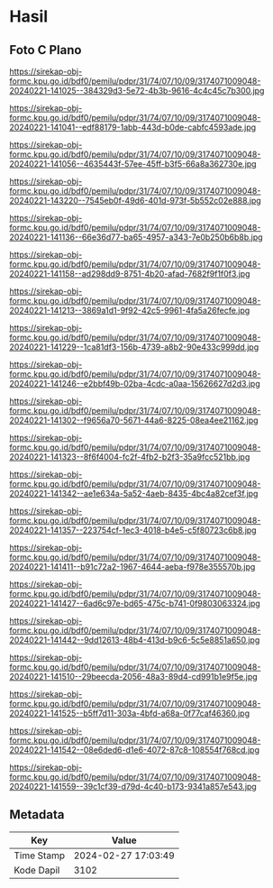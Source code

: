 # Hasil

## Foto C Plano

https://sirekap-obj-formc.kpu.go.id/bdf0/pemilu/pdpr/31/74/07/10/09/3174071009048-20240221-141025--384329d3-5e72-4b3b-9616-4c4c45c7b300.jpg

https://sirekap-obj-formc.kpu.go.id/bdf0/pemilu/pdpr/31/74/07/10/09/3174071009048-20240221-141041--edf88179-1abb-443d-b0de-cabfc4593ade.jpg

https://sirekap-obj-formc.kpu.go.id/bdf0/pemilu/pdpr/31/74/07/10/09/3174071009048-20240221-141056--4635443f-57ee-45ff-b3f5-66a8a362730e.jpg

https://sirekap-obj-formc.kpu.go.id/bdf0/pemilu/pdpr/31/74/07/10/09/3174071009048-20240221-143220--7545eb0f-49d6-401d-973f-5b552c02e888.jpg

https://sirekap-obj-formc.kpu.go.id/bdf0/pemilu/pdpr/31/74/07/10/09/3174071009048-20240221-141136--66e36d77-ba65-4957-a343-7e0b250b6b8b.jpg

https://sirekap-obj-formc.kpu.go.id/bdf0/pemilu/pdpr/31/74/07/10/09/3174071009048-20240221-141158--ad298dd9-8751-4b20-afad-7682f9f1f0f3.jpg

https://sirekap-obj-formc.kpu.go.id/bdf0/pemilu/pdpr/31/74/07/10/09/3174071009048-20240221-141213--3869a1d1-9f92-42c5-9961-4fa5a26fecfe.jpg

https://sirekap-obj-formc.kpu.go.id/bdf0/pemilu/pdpr/31/74/07/10/09/3174071009048-20240221-141229--1ca81df3-156b-4739-a8b2-90e433c999dd.jpg

https://sirekap-obj-formc.kpu.go.id/bdf0/pemilu/pdpr/31/74/07/10/09/3174071009048-20240221-141246--e2bbf49b-02ba-4cdc-a0aa-15626627d2d3.jpg

https://sirekap-obj-formc.kpu.go.id/bdf0/pemilu/pdpr/31/74/07/10/09/3174071009048-20240221-141302--f9656a70-5671-44a6-8225-08ea4ee21162.jpg

https://sirekap-obj-formc.kpu.go.id/bdf0/pemilu/pdpr/31/74/07/10/09/3174071009048-20240221-141323--8f6f4004-fc2f-4fb2-b2f3-35a9fcc521bb.jpg

https://sirekap-obj-formc.kpu.go.id/bdf0/pemilu/pdpr/31/74/07/10/09/3174071009048-20240221-141342--ae1e634a-5a52-4aeb-8435-4bc4a82cef3f.jpg

https://sirekap-obj-formc.kpu.go.id/bdf0/pemilu/pdpr/31/74/07/10/09/3174071009048-20240221-141357--223754cf-1ec3-4018-b4e5-c5f80723c6b8.jpg

https://sirekap-obj-formc.kpu.go.id/bdf0/pemilu/pdpr/31/74/07/10/09/3174071009048-20240221-141411--b91c72a2-1967-4644-aeba-f978e355570b.jpg

https://sirekap-obj-formc.kpu.go.id/bdf0/pemilu/pdpr/31/74/07/10/09/3174071009048-20240221-141427--6ad6c97e-bd65-475c-b741-0f9803063324.jpg

https://sirekap-obj-formc.kpu.go.id/bdf0/pemilu/pdpr/31/74/07/10/09/3174071009048-20240221-141442--9dd12613-48b4-413d-b9c6-5c5e8851a650.jpg

https://sirekap-obj-formc.kpu.go.id/bdf0/pemilu/pdpr/31/74/07/10/09/3174071009048-20240221-141510--29beecda-2056-48a3-89d4-cd991b1e9f5e.jpg

https://sirekap-obj-formc.kpu.go.id/bdf0/pemilu/pdpr/31/74/07/10/09/3174071009048-20240221-141525--b5ff7d11-303a-4bfd-a68a-0f77caf46360.jpg

https://sirekap-obj-formc.kpu.go.id/bdf0/pemilu/pdpr/31/74/07/10/09/3174071009048-20240221-141542--08e6ded6-d1e6-4072-87c8-108554f768cd.jpg

https://sirekap-obj-formc.kpu.go.id/bdf0/pemilu/pdpr/31/74/07/10/09/3174071009048-20240221-141559--39c1cf39-d79d-4c40-b173-9341a857e543.jpg


## Metadata

| Key        | Value               |
| ---------- | ------------------- |
| Time Stamp | 2024-02-27 17:03:49 |
| Kode Dapil | 3102                |




